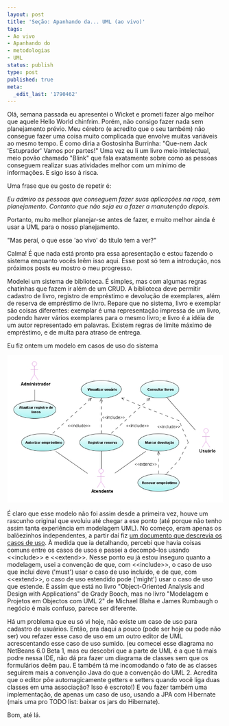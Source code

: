 ```yaml
---
layout: post
title: 'Seção: Apanhando da... UML (ao vivo)'
tags:
- Ao vivo
- Apanhando do
- metodologias
- UML
status: publish
type: post
published: true
meta:
  _edit_last: '1790462'
---
```


Olá, semana passada eu apresentei o Wicket e prometi fazer algo melhor que aquele Hello World chinfrim. Porém, não consigo fazer nada sem planejamento prévio. Meu cérebro (e acredito que o seu também) não consegue fazer uma coisa muito complicada que envolve muitas variáveis ao mesmo tempo. É como diria a Gostosinha Burrinha: "Que-nem Jack 'Estuprador' Vamos por partes!"  Uma vez eu li um livro meio intelectual, meio povão chamado "Blink" que fala exatamente sobre como as pessoas conseguem realizar suas atividades melhor com um mínimo de informações. E sigo isso à risca.

Uma frase que eu gosto de repetir é:

_Eu admiro as pessoas que conseguem fazer suas aplicações na raça, sem planejamento. Contanto que não seja eu a fazer a manutenção depois._

Portanto, muito melhor planejar-se antes de fazer, e muito melhor ainda é usar a UML para o nosso planejamento.

"Mas peraí, o que esse 'ao vivo' do título tem a ver?"

Calma! É que nada está pronto pra essa apresentação e estou fazendo o sistema enquanto vocês leêm isso aqui. Esse post só tem a introdução, nos próximos posts eu mostro o meu progresso.

<!--more--> Modelei um sistema de biblioteca. É simples, mas com algumas regras chatinhas que fazem ir além de um CRUD. A biblioteca deve permitir cadastro de livro, registro de empréstimo e devolução de exemplares, além de reserva de empréstimo de livro. Repare que no sistema, livro e exemplar são coisas diferentes: exemplar é uma representação impressa de um livro, podendo haver vários exemplares para o mesmo livro; e livro é a idéia de um autor representado em palavras. Existem regras de limite máximo de empréstimo, e de multa para atraso de entrega.

Eu fiz ontem um modelo em casos de uso do sistema

![biblioteca.jpg](/assets/2007/09/22/biblioteca.jpg)

É claro que esse modelo não foi assim desde a primeira vez, houve um rascunho original que evoluiu até chegar a ese ponto (até porque não tenho assim tanta experiência em modelagem UML). No começo, eram apenas os balõezinhos independentes, a partir daí fiz [um documento que descrevia os casos de uso](/assets/2007/09/22/sistema-biblioteca.pdf). À medida que ia detalhando, percebi que havia coisas comuns entre os casos de usos e passei a decompô-los usando &lt;&lt;include&gt;&gt; e &lt;&lt;extend&gt;&gt;. Nesse ponto eu já estou inseguro quanto a modelagem, usei a convenção de que, com &lt;&lt;include&gt;&gt;,  o caso de uso que inclui deve ('must') usar o caso de uso incluído, e de que, com &lt;&lt;extend&gt;&gt;, o caso de uso estendido pode ('might') usar o caso de uso que estende. É assim que está no livro "Object-Oriented Analysis and Design with Applications" de Grady Booch, mas no livro "Modelagem e Projetos em Objectos com UML 2" de Michael Blaha e James Rumbaugh o negócio é mais confuso, parece ser diferente.

Há um problema que eu só vi hoje, não existe um caso de uso para cadastro de usuários. Então, pra daqui a pouco (pode ser hoje ou pode não ser) vou refazer esse caso de uso em um outro editor de UML acrescentando esse caso de uso sumido. (eu comecei esse diagrama no NetBeans 6.0 Beta 1, mas eu descobri que a parte de UML é a que tá mais podre nessa IDE, não dá pra fazer um diagrama de classes sem que os formulários deêm pau. E também tá me incomodando o fato de as classes seguirem mais a convenção Java do que a convenção do UML 2. Acredita que o editor põe automagicamente getters e setters quando você liga duas classes em uma associação? Isso é escroto!) E vou fazer também uma implementação, de apenas um caso de uso, usando a JPA com Hibernate (mais uma pro TODO list: baixar os jars do Hibernate).

Bom, até lá.
